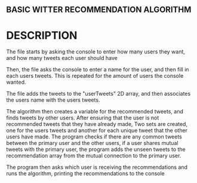 ## BASIC WITTER RECOMMENDATION ALGORITHM



# DESCRIPTION
The file starts by asking the console to enter how many users they want, 
and how many tweets each user should have

Then, the file asks the console to enter a name for the user, and then fill in each users tweets.
This is repeated for the amount of users the console wanted.

The file adds the tweets to the "userTweets" 2D array, and then associates the users name with the users tweets.

The algorithm then creates a variable for the recommended tweets, and finds tweets by other users.
After ensuring that the user is not recommended tweets that they have already made,
Two sets are created, one for the users tweets and another for each unique tweet that the other users have made.
The program checks if there are any common tweets between the primary user and the other users,
if a user shares mutual tweets with the primary user, the program adds the unseen tweets to the recommendation array
from the mutual connection to the primary user.

The program then asks which user is receiving the recommendations 
and runs the algorithm, printing the recommendations to the console
